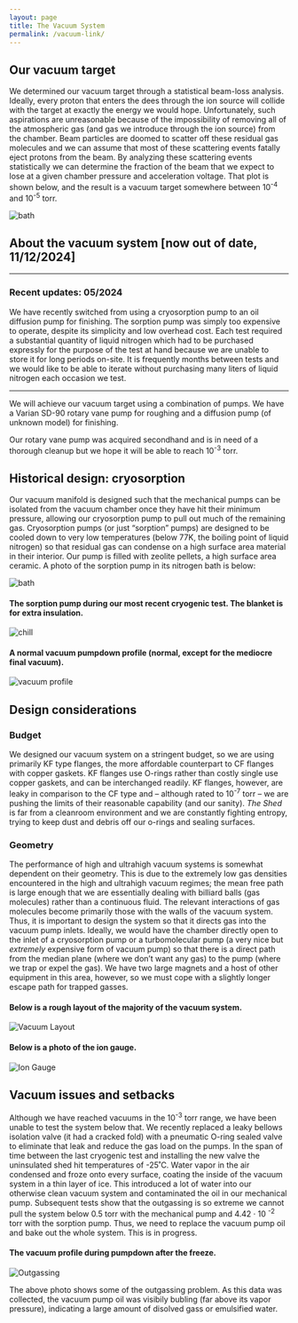 ```yaml
---
layout: page
title: The Vacuum System
permalink: /vacuum-link/
---
```


## Our vacuum target

We determined our vacuum target through a statistical beam-loss analysis. Ideally, every proton that enters the dees through the ion source will collide with the target at exactly the energy we would hope. Unfortunately, such aspirations are unreasonable because of the impossibility of removing all of the atmospheric gas (and gas we introduce through the ion source) from the chamber. Beam particles are doomed to scatter off these residual gas molecules and we can assume that most of these scattering events fatally eject protons from the beam. By analyzing these scattering events statistically we can determine the fraction of the beam that we expect to lose at a given chamber pressure and acceleration voltage. That plot is shown below, and the result is a vacuum target somewhere between 10<sup>-4</sup> and 10<sup>-5</sup> torr. 

     
![bath](/assets/PRessureLossCurvevoltage.png)

## About the vacuum system [now out of date, 11/12/2024]

---

### Recent updates: 05/2024

We have recently switched from using a cryosorption pump to an oil diffusion pump for finishing. The sorption pump was simply too expensive to operate, despite its simplicity and low overhead cost. Each test required a substantial quantity of liquid nitrogen which had to be purchased expressly for the purpose of the test at hand because we are unable to store it for long periods on-site. It is frequently months between tests and we would like to be able to iterate without purchasing many liters of liquid nitrogen  each occasion we test.


---

We will achieve our vacuum target using a combination of pumps. We have a Varian SD-90 rotary vane pump for roughing and a diffusion pump (of unknown model) for finishing. 
 
Our rotary vane pump was acquired secondhand and is in need of a thorough cleanup but we hope it will be able to reach 10<sup>-3</sup> torr.  



## Historical design: cryosorption 


Our vacuum manifold is designed such that the mechanical pumps can be isolated from the vacuum chamber once they have hit their 
minimum pressure, allowing our cryosorption pump to pull out much of the remaining gas. Cryosorption pumps 
(or just “sorption” pumps) are designed to be cooled down to very low temperatures (below 77K, the boiling point of 
liquid nitrogen) so that residual gas can condense on a high surface area material in their interior. Our pump is 
filled with zeolite pellets, a high surface area ceramic. A photo of the sorption pump in its nitrogen bath is below: 

![bath](/assets/pumpBath.JPG)


#### The sorption pump during our most recent cryogenic test. The blanket is for extra insulation. 
![chill](/assets/Chill.jpg)


#### A normal vacuum pumpdown profile (normal, except for the mediocre final vacuum). 

![vacuum profile](/assets/Profile.jpg)


## Design considerations


### Budget 

We designed our vacuum system on a stringent budget, so we are using primarily KF type flanges, the more 
affordable counterpart to CF flanges with copper gaskets. KF flanges use O-rings rather than costly single use
 copper gaskets, and can be interchanged readily. KF flanges, however, are leaky in comparison to 
the CF type and – although rated to 10<sup>-7</sup> torr – we are pushing the limits of their reasonable capability (and our
 sanity). *The Shed* is far from a cleanroom environment and we are constantly fighting entropy, trying to keep
 dust and debris off our o-rings and sealing surfaces.  

### Geometry

The performance of high and ultrahigh vacuum systems is somewhat dependent on their geometry. 
This is due to the extremely low gas densities encountered in the high and ultrahigh vacuum regimes;
 the mean free path is large enough that we are essentially dealing with billiard balls (gas molecules) rather than a continuous fluid. 
The relevant interactions of gas molecules become primarily those with the walls of the vacuum system. Thus, it is important to design the system so that it directs gas into the
 vacuum pump inlets. Ideally, we would have the chamber directly open to the inlet of a cryosorption pump or a 
turbomolecular pump (a very nice but *extremely* expensive form of vacuum pump) so that there is a direct path
 from the median plane (where we don’t want any gas) to the pump (where we trap or expel the gas). We have two 
large magnets and a host of other equipment in this area, however, so we must cope with a slightly longer escape 
path for trapped gasses.


#### Below is a rough layout of the majority of the vacuum system.  

![Vacuum Layout](/assets/VacuumDiagram.jpg)



#### Below is a photo of the ion gauge.  
![Ion Gauge](/IonGauge.jpg)

## Vacuum issues and setbacks

Although we have reached vacuums in the 10<sup>-3</sup> torr range, we have been unable to test the
system below that. We recently replaced a leaky bellows isolation valve (it had a cracked fold) with a
pneumatic O-ring sealed valve to eliminate that leak and reduce the gas load on the pumps.
In the span of time between the last cryogenic test and installing the new valve the uninsulated shed hit temperatures of -25˚C. Water vapor in the air condensed and froze onto 
every surface, coating 
the inside of
the vacuum system in a thin layer of ice. This introduced a lot of water into our otherwise clean vacuum system and contaminated the oil in our
mechanical pump. Subsequent tests show that the outgassing is so extreme we cannot pull the system
below 0.5 torr with the mechanical pump and 4.42 &#183; 10 <sup>-2</sup> torr  with the sorption pump. Thus, we need to
replace the vacuum pump oil and bake out the whole system. This is in progress. 


#### The vacuum profile during pumpdown after the freeze. 

![Outgassing](/assets/Outgassing.jpg)

The above photo shows some of the outgassing problem. As this data was collected, the vacuum pump oil was visibily bubling (far above its vapor pressure), indicating a large amount of disolved 
gass or emulsified water. 

